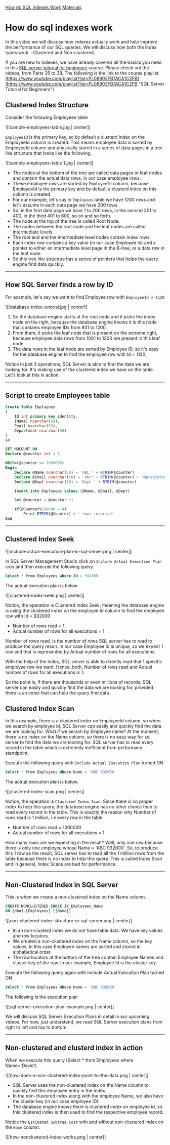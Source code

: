 [How do SQL Indexes Work](https://www.youtube.com/watch?v=YuRO9-rOgv4&list=PL6n9fhu94yhXg5A0Fl3CQAo1PbOcRPjd0&index=3)
[Materials](https://www.pragimtech.com/blog/sql-optimization/how-do-sql-indexes-work/)

# How do sql indexes work

In this video we will discuss how indexes actually work and help improve the performance of our SQL queries. We will discuss how both the index types work - Clustered and Non-clustered.

If you are new to indexes, we have already covered all the basics you need in this [SQL server tutorial for beginners](https://www.pragimtech.com/blog/SQL%20server%20tutorial%20for%20beginners "SQL server tutorial for beginners") course. Please check out the videos, from Parts 35 to 38. The following is the link to the course playlist.  
[https://www.youtube.com/playlist?list=PL08903FB7ACA1C2FB](https://www.youtube.com/playlist?list=PL08903FB7ACA1C2FB "SQL Server Tutorial for Beginners")

## Clustered Index Structure

Consider the following Employees table

![[sample-employees-table.jpg | center]]

`EmployeeId` is the primary key, so by default a clusterd index on the EmployeeId column is created. This means employee data is sorted by EmployeeId column and physically stored in a series of data pages in a tree like structure that looks like the following.

![[sample-employees-table 1.jpg | center]]

- The nodes at the bottom of the tree are called data pages or leaf nodes and contain the actual data rows, in our case employee rows.
- These employee rows are sorted by `EmployeeId` column, because EmployeeId is the primary key and by default a clusterd index on this column is created.
- For our example, let's say in `Employees` table we have 1200 rows and let's assume in each data page we have 200 rows.
- So, in the first data page we have 1 to 200 rows, in the second 201 to 400, in the third 401 to 600, so on and so forth.
- The node at the top of the tree is called Root Node.
- The nodes between the root node and the leaf nodes are called intermediate levels.
- The root and and the intermediate level nodes contain index rows.
- Each index row contains a key value (in our case Employee Id) and a pointer to either an intermediate level page in the B-tree, or a data row in the leaf node. 
- So this tree like structure has a series of pointers that helps the query engine find data quickly.

---
## How SQL Server finds a row by ID

For example, let's say we want to find Employee row with `EmployeeId = 1120`

![[database-index-tutorial.jpg | center]]

1. So the database engine starts at the root node and it picks the index node on the right, because the database engine knows it is this node that contains employee IDs from 801 to 1200.
2. From there, it picks the leaf node that is present on the extreme right, because employee data rows from 1001 to 1200 are present in this leaf node.
3. The data rows in the leaf node are sorted by Employee ID, so it's easy for the database engine to find the employee row with Id = 1120.

Notice in just 3 operations, SQL Server is able to find the data we are looking for. It's making use of the clustered index we have on the table. Let's look at this in action.

---
## Script to create Employees table

```SQL
Create Table Employees
(
	Id int primary key identity,
	[Name] nvarchar(50),
	Email nvarchar(50),
	Department nvarchar(50)
)
Go

SET NOCOUNT ON
Declare @counter int = 1

While(@counter <= 1000000)
Begin
	Declare @Name nvarchar(50) = 'ABC ' + RTRIM(@counter)
	Declare @Email nvarchar(50) = 'abc' + RTRIM(@counter) + '@pragimtech.com'
	Declare @Dept nvarchar(10) = 'Dept ' + RTRIM(@counter)

	Insert into Employees values (@Name, @Email, @Dept)

	Set @counter = @counter +1

	If(@Counter%100000 = 0)
		Print RTRIM(@Counter) + ' rows inserted'
End
```

---
## Clustered Index Seek

![[include-actual-execution-plan-in-sql-server.png | center]]

In SQL Server Management Studio click on `Include Actual Execution Plan` icon and then execute the following query

```SQL
Select * from Employees where Id = 932000
```

The actual execution plan is below.

![[clustered-index-seek.png | center]]

Notice, the operation is Clustered Index Seek, meaning the database engine is using the clustered index on the employee Id column to find the employee row with Id = 932000

- Number of rows read = 1
- Actual number of rows for all executions = 1

Number of rows read, is the number of rows SQL server has to read to produce the query result. In our case Employee Id is unique, so we expect 1 row and that is represented by Actual number of rows for all executions.

With the help of the index, SQL server is able to directly read that 1 specific employee row we want. Hence, both, Number of rows read and Actual number of rows for all executions is 1.

So the point is, if there are thousands or even millions of records, SQL server can easily and quickly find the data we are looking for, provided there is an index that can help the query find data.

## Clustered Index Scan

In this example, there is a clustered index on EmployeeId column, so when we search by employee id, SQL Server can easily and quickly find the data we are looking for. What if we serach by Employee name? At the moment, there is no index on the Name column, so there is no easy way for sql server to find the data we are looking for. SQL server has to read every record in the table which is extremely inefficient from performace standpoint. 

Execute the following query with `Include Actual Execution Plan` turned ON

```SQL
Select * from Employees Where Name = 'ABC 932000'
```

The actual execution plan is below.

![[clustered-index-scan.png | center]]

Notice, the operation is `Clustered Index Scan`. Since there is no proper index to help this query, the database engine has no other choice than to read every record in the table. This is exactly the reason why Number of rows read is 1 million, i.e every row in the table

- Number of rows read = 1000000
- Actual number of rows for all executions = 1

How many rows are we expecting in the result? Well, only one row because there is only one employee whose Name = 'ABC 932000'. So, to produce this 1 row as the result, SQL server has to read all the 1 million rows from the table because there is no index to help this query. This is called Index Scan and in general, Index Scans are bad for performance.

---
## Non-Clustered Index in SQL Server

This is when we create a non-clustered index on the Name column.

```SQL
CREATE NONCLUSTERED INDEX IX_Employees_Name
ON [dbo].[Employees] ([Name])
```

![[non-clustered-index-structure-in-sql-server.png | center]]

- In an non-clusterd index we do not have table data. We have key values and row locators.
- We created a non-clustered index on the Name column, so the key values, in this case Employee names are sorted and stored in alphabetical order.
- The row locators at the bottom of the tree contain Employee Names and cluster key of the row. In our example, Employee Id is the cluster key.

Execute the following query again with Include Actual Execution Plan turned ON

```SQL
Select * from Employees Where Name = 'ABC 932000'
```

The following is the execution plan

![[sql-server-execution-plan-example.png | center]]

We will discuss SQL Server Execution Plans in detail in our upcoming videos. For now, just understand, we read SQL Server execution plans from right to left and top to bottom.

---
## Non-clustered and clusterd index in action

When we execute this query (Select * from Employees where Name='David')

![[how-does-a-non-clustered-index-point-to-the-data.png | center]]

- SQL Server uses the non-clustered index on the Name column to quickly find this employee entry in the Index.
- In the non-clustered index along with the employee Name, we also have the cluster key (in our case employee ID).
- The database engine knows there is clustered index on employee id, so this clustered index is then used to find the respective employee record.

Notice the `Estimated Subtree Cost` with and without non-clustered index on the `Name` column.

![[how-nonclustered-index-works.png | center]]
